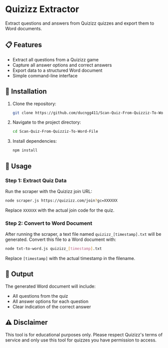 # Quizizz Extractor

Extract questions and answers from Quizizz quizzes and export them to Word documents.

## 📋 Features

- Extract all questions from a Quizizz game
- Capture all answer options and correct answers
- Export data to a structured Word document
- Simple command-line interface

## 🚀 Installation

1. Clone the repository:
   ```bash
   git clone https://github.com/ducngg411/Scan-Quiz-From-Quizziz-To-Word-File.git
   ```

2. Navigate to the project directory:
   ```bash
   cd Scan-Quiz-From-Quizziz-To-Word-File
   ```

3. Install dependencies:
   ```bash
   npm install
   ```

## 🔧 Usage

### Step 1: Extract Quiz Data

Run the scraper with the Quizizz join URL:

```bash
node scraper.js https://quizizz.com/join?gc=XXXXXX
```

Replace `XXXXXX` with the actual join code for the quiz.

### Step 2: Convert to Word Document

After running the scraper, a text file named `quizizz_[timestamp].txt` will be generated. Convert this file to a Word document with:

```bash
node txt-to-word.js quizizz_[timestamp].txt
```

Replace `[timestamp]` with the actual timestamp in the filename.

## 📄 Output

The generated Word document will include:
- All questions from the quiz
- All answer options for each question
- Clear indication of the correct answer

## ⚠️ Disclaimer

This tool is for educational purposes only. Please respect Quizizz's terms of service and only use this tool for quizzes you have permission to access.
